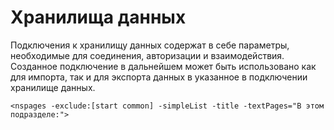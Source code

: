 # Хранилища данных

Подключения к хранилищу данных содержат в себе параметры, необходимые для соединения, авторизации и взаимодействия. Созданное подключение в дальнейшем может быть использовано как для импорта, так и для экспорта данных в указанное в подключении хранилище данных.

`<nspages -exclude:[start common] -simpleList -title -textPages="В этом подразделе:">`

